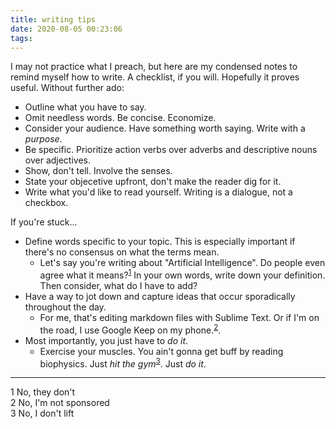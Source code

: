 ```yaml
---
title: writing tips
date: 2020-08-05 00:23:06
tags:
---
```


I may not practice what I preach, but here are my condensed notes to remind myself how to write. A checklist, if you will. Hopefully it proves useful. Without further ado:

* Outline what you have to say.
* Omit needless words. Be concise. Economize.
* Consider your audience. Have something worth saying. Write with a _purpose_.
* Be specific. Prioritize action verbs over adverbs and descriptive nouns over adjectives.
* Show, don't tell. Involve the senses.
* State your objecetive upfront, don't make the reader dig for it.
* Write what you'd like to read yourself. Writing is a dialogue, not a checkbox.

If you're stuck...

* Define words specific to your topic. This is especially important if there's no consensus on what the terms mean.
  * Let's say you're writing about "Artificial Intelligence". Do people even agree what it means?<sup>[1](#note1)</sup> In your own words, write down your definition. Then consider, what do I have to add?
* Have a way to jot down and capture ideas that occur sporadically throughout the day.
  * For me, that's editing markdown files with Sublime Text. Or if I'm on the road, I use Google Keep on my phone.<sup>[2](#note2)</sup>.
* Most importantly, you just have to _do it_.
  * Exercise your muscles. You ain't gonna get buff by reading biophysics. Just _hit the gym_<sup>[3](#note3)</sup>. Just _do it_.

<hr>
<div class="sub">
  <div><a name="note1">1</a> No, they don't</div>
  <div><a name="note2">2</a> No, I'm not sponsored</div>  
  <div><a name="note3">3</a> No, I don't lift</div>  
</div>
